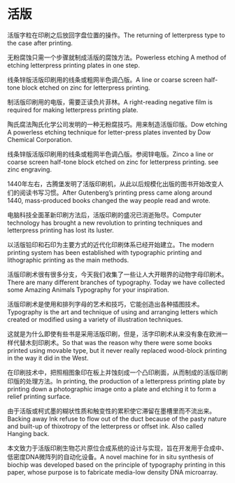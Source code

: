 # 活版

<p><span class="chinese">活版字粒在印刷之后放回字盘位置的操作。</span><span class="english">The returning of letterpress type to the case after printing.</span></p>

<p><span class="chinese">无粉腐蚀只需一个步骤就制成活版的腐蚀方法。</span><span class="english">Powerless etching A method of etching letterpress printing plates in one step.</span></p>

<p><span class="chinese">线条锌版活版印刷用的线条或粗网半色调凸版。</span><span class="english">A line or coarse screen half-tone block etched on zinc for letterpress printing.</span></p>

<p><span class="chinese">制活版印刷用的电版，需要正读负片菲林。</span><span class="english">A right-reading negative film is required for making letterpress printing plate.</span></p>

<p><span class="chinese">陶氏腐法陶氏化学公司发明的一种无粉腐技巧。用来制造活版印版。</span><span class="english">Dow etching A powerless etching technique for letter-press plates invented by Dow Chemical Corporation.</span></p>

<p><span class="chinese">线条锌版活版印刷用的线条或粗网半色调凸版。参阅锌电版。</span><span class="english">Zinco a line or coarse screen half-tone block etched on zinc for letterpress printing. see zinc engraving.</span></p>

<p><span class="chinese">1440年左右，古腾堡发明了活版印刷机，从此以后规模化出版的图书开始改变人们的阅读书写习惯。</span><span class="english">After Gutenberg’s printing press came along around 1440, mass-produced books changed the way people read and wrote.</span></p>

<p><span class="chinese">电脑科技全面革新印刷方法后，活版印刷的盛况已消逝殆尽。</span><span class="english">Computer technology has brought a new revolution to printing techniques and letterpress printing has lost its luster.</span></p>

<p><span class="chinese">以活版铅印和石印为主要方式的近代化印刷体系已经开始建立。</span><span class="english">The modern printing system has been established with typographic printing and lithographic printing as the main methods.</span></p>

<p><span class="chinese">活版印刷术很有很多分支，今天我们收集了一些让人大开眼界的动物字母印刷术。</span><span class="english">There are many different branches of typography. Today we have collected some Amazing Animals Typography for your inspiration.</span></p>

<p><span class="chinese">活版印刷术是使用和排列字母的艺术和技巧，它能创造出各种插图技术。</span><span class="english">Typography is the art and technique of using and arranging letters which created or modified using a variety of illustration techniques.</span></p>

<p><span class="chinese">这就是为什么即使有些书是采用活版印刷，但是，活字印刷术从来没有象在欧洲一样代替木刻印刷术。</span><span class="english">So that was the reason why there were some books printed using movable type, but it never really replaced wood-block printing in the way it did in the West.</span></p>

<p><span class="chinese">在印刷技术中，把照相图象印在板上并蚀刻成一个凸印刷面，从而制成的活版印刷印版的处理方法。</span><span class="english">In printing, the production of a letterpress printing plate by printing down a photographic image onto a plate and etching it to form a relief printing surface.</span></p>

<p><span class="chinese">由于活版或柯式墨的糊状性质和触变性的累积使它滞留在墨槽里而不流出来。</span><span class="english">Backing away Ink refuse to flow out of the duct because of the pasty nature and built-up of thixotropy of the letterpress or offset ink. Also called Hanging back.</span></p>

<p><span class="chinese">本文致力于活版印刷生物芯片原位合成系统的设计与实现，旨在开发用于合成中、低密度DNA微阵列的自动化设备。</span><span class="english">A novel machine for in situ synthesis of biochip was developed based on the principle of typography printing in this paper, whose purpose is to fabricate media-low density DNA microarray.</span></p>

